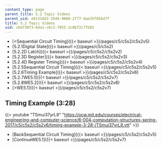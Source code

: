 ```yaml
---
content_type: page
parent_title: 5.2 Topic Videos
parent_uid: e01318d3-35d4-9080-2f77-dae35f856d7f
title: 5.2 Topic Videos
uid: c6d730f3-6da1-c6c3-7855-2c0672c7fb82
---
```


*   [<Sequential Circuit Timing]({{< baseurl >}}/pages/c5/c5s2/c5s2v5)
*   [5.2.1Digital State]({{< baseurl >}}/pages/c5/c5s2)
*   [5.2.2D Latch]({{< baseurl >}}/pages/c5/c5s2/c5s2v2)
*   [5.2.3D Register]({{< baseurl >}}/pages/c5/c5s2/c5s2v3)
*   [5.2.4D Register Timing]({{< baseurl >}}/pages/c5/c5s2/c5s2v4)
*   [5.2.5Sequential Circuit Timing]({{< baseurl >}}/pages/c5/c5s2/c5s2v5)
*   [5.2.6Timing Example]({{< baseurl >}}/pages/c5/c5s2/c5s2v6)
*   [5.2.7WE5.1]({{< baseurl >}}/pages/c5/c5s2/c5s2v7)
*   [5.2.8WE5.2]({{< baseurl >}}/pages/c5/c5s2/c5s2v8)
*   [\>WE5.1]({{< baseurl >}}/pages/c5/c5s2/c5s2v7)

Timing Example (3:28)
---------------------

{{< youtube "TSmui37yrL8" "https://ocw.mit.edu/courses/electrical-engineering-and-computer-science/6-004-computation-structures-spring-2017/c5/c5s2/c5s2v6/timing-example-3-28-/TSmui37yrL8.vtt" >}}

*   [BackSequential Circuit Timing]({{< baseurl >}}/pages/c5/c5s2/c5s2v5)
*   [ContinueWE5.1]({{< baseurl >}}/pages/c5/c5s2/c5s2v7)